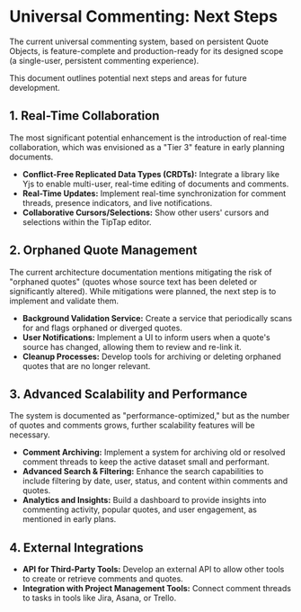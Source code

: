 # Universal Commenting: Next Steps

The current universal commenting system, based on persistent Quote Objects, is feature-complete and production-ready for its designed scope (a single-user, persistent commenting experience).

This document outlines potential next steps and areas for future development.

## 1. Real-Time Collaboration

The most significant potential enhancement is the introduction of real-time collaboration, which was envisioned as a "Tier 3" feature in early planning documents.

- **Conflict-Free Replicated Data Types (CRDTs):** Integrate a library like Yjs to enable multi-user, real-time editing of documents and comments.
- **Real-Time Updates:** Implement real-time synchronization for comment threads, presence indicators, and live notifications.
- **Collaborative Cursors/Selections:** Show other users' cursors and selections within the TipTap editor.

## 2. Orphaned Quote Management

The current architecture documentation mentions mitigating the risk of "orphaned quotes" (quotes whose source text has been deleted or significantly altered). While mitigations were planned, the next step is to implement and validate them.

- **Background Validation Service:** Create a service that periodically scans for and flags orphaned or diverged quotes.
- **User Notifications:** Implement a UI to inform users when a quote's source has changed, allowing them to review and re-link it.
- **Cleanup Processes:** Develop tools for archiving or deleting orphaned quotes that are no longer relevant.

## 3. Advanced Scalability and Performance

The system is documented as "performance-optimized," but as the number of quotes and comments grows, further scalability features will be necessary.

- **Comment Archiving:** Implement a system for archiving old or resolved comment threads to keep the active dataset small and performant.
- **Advanced Search & Filtering:** Enhance the search capabilities to include filtering by date, user, status, and content within comments and quotes.
- **Analytics and Insights:** Build a dashboard to provide insights into commenting activity, popular quotes, and user engagement, as mentioned in early plans.

## 4. External Integrations

- **API for Third-Party Tools:** Develop an external API to allow other tools to create or retrieve comments and quotes.
- **Integration with Project Management Tools:** Connect comment threads to tasks in tools like Jira, Asana, or Trello.
